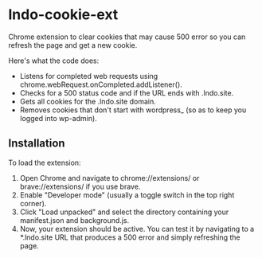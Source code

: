# lndo-cookie-ext
Chrome extension to clear cookies that may cause 500 error so you can refresh the page and get a new cookie.

Here's what the code does:

* Listens for completed web requests using chrome.webRequest.onCompleted.addListener().
* Checks for a 500 status code and if the URL ends with .lndo.site.
* Gets all cookies for the .lndo.site domain.
* Removes cookies that don't start with wordpress_ (so as to keep you logged into wp-admin).

## Installation
To load the extension:

1. Open Chrome and navigate to chrome://extensions/ or brave://extensions/ if you use brave.
1. Enable "Developer mode" (usually a toggle switch in the top right corner).
1. Click "Load unpacked" and select the directory containing your manifest.json and background.js.
1. Now, your extension should be active. You can test it by navigating to a *.lndo.site URL that produces a 500 error and simply refreshing the page.
